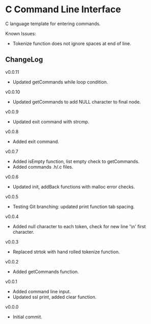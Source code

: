 # C Command Line Interface

C language template for entering commands.

Known Issues:
- Tokenize function does not ignore spaces at end of line.

## ChangeLog
v0.0.11
- Updated getCommands while loop condition.

v0.0.10
- Updated getCommands to add NULL character to final node.

v0.0.9
- Updated exit command with strcmp.

v0.0.8
- Added exit command.

v0.0.7
- Added isEmpty function, list empty check to getCommands.
- Added commands .h/.c files.

v0.0.6
- Updated init, addBack functions with malloc error checks.

v0.0.5
- Testing Git branching: updated print function tab spacing.

v0.0.4
- Added null character to each token, check for new line '\n' first character.

v0.0.3
- Replaced strtok with hand rolled tokenize function.

v0.0.2
- Added getCommands function.

v0.0.1
- Added command line input.
- Updated ssl print, added clear function.

v0.0.0
- Initial commit.